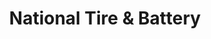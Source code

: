 ---
title: "National Tire & Battery"
url: /germantown/national-tire-und-battery/
shop: Autowerkstatt
---